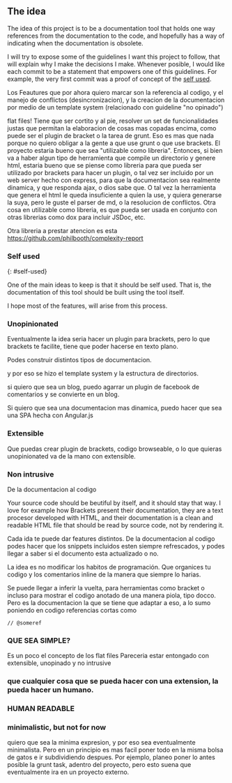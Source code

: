 ## The idea

The idea of this project is to be a documentation tool that holds one way references from the documentation to the code, and hopefully has a way of indicating when the documentation is obsolete.

I will try to expose some of the guidelines I want this project to follow, that will explain why I make the decisions I make. Whenever posible, I would like each commit to be a statement that empowers one of this guidelines. For example, the very first commit was a proof of
concept of the [self used](#self-used).


Los Feautures que por ahora quiero marcar son la referencia al codigo, y el manejo de conflictos (desincronizacion), y la creacion de la documentacion por medio de un template system (relacionado con guideline "no opinado")



flat files!
Tiene que ser cortito y al pie, resolver un set de funcionalidades justas que permitan la elaboracion de cosas mas copadas encima, como puede ser el plugin de bracket o la tarea de grunt. Eso es mas que nada porque no quiero obligar a la gente a que use grunt o que use brackets.
El proyecto estaria bueno que sea "utilizable como libreria". Entonces, si bien va a haber algun tipo de herramienta que compile un directorio y genere html, estaria bueno que se piense como libreria para que pueda ser utilizado por brackets para hacer un plugin, o tal vez ser incluido por un web server hecho con express, para que la documentacion sea realmente dinamica, y que responda ajax, o dios sabe que.  O tal vez la herramienta que genera el html le queda insuficiente a quien la use, y quiera generarse la suya, pero le guste el parser de md, o la resolucion de conflictos. Otra cosa en utilizable como libreria, es que pueda ser usada en conjunto con otras librerias como dox para incluir JSDoc, etc.

Otra libreria a prestar atencion es esta https://github.com/philbooth/complexity-report


### Self used
{: #self-used}

One of the main ideas to keep is that it should be self used. That is, the documentation of this tool should be built using the tool itself.

I hope most of the features, will arise from this process.

### Unopinionated
Eventualmente la idea seria hacer un plugin para brackets, pero lo que brackets te facilite, tiene que poder hacerse en texto plano.

Podes construir distintos tipos de documentacion.

y por eso se hizo el template system y la estructura de directorios.

si quiero que sea un blog, puedo agarrar un plugin de facebook de comentarios y se convierte en un blog.

Si quiero que sea una documentacion mas dinamica, puedo hacer que sea una SPA hecha con Angular.js

### Extensible
Que puedas crear plugin de brackets, codigo browseable, o lo que quieras
unopinionated va de la mano con extensible.

### Non intrusive


De la documentacion al codigo

Your source code should be beutiful by itself, and it should stay that way. I love for example how Brackets present their documentation, they
are a text procesor developed with HTML, and their documentation is a clean and readable HTML file that should be read by source code, not by rendering it.

Cada ida te puede dar features distintos. De la documentacion al codigo podes hacer que los snippets incluidos esten siempre refrescados, y podes llegar a saber si el documento esta actualizado o no.

La idea es no modificar los habitos de programación. Que organices tu codigo y los comentarios inline de la manera que siempre lo harias.


Se puede llegar a inferir la vuelta, para herramientas como bracket o incluso para mostrar el codigo anotado de una manera piola, tipo docco. Pero es la documentacion la que se tiene que adaptar a eso, a lo sumo poniendo en codigo referencias cortas como

    // @someref


### QUE SEA SIMPLE?
Es un poco el concepto de los flat files
Pareceria estar entongado con extensible, unopinado y no intrusive

### que cualquier cosa que se pueda hacer con una extension, la pueda hacer un humano.
### HUMAN READABLE

### minimalistic, but not for now
quiero que sea la minima expresion, y por eso sea eventualmente minimalista. Pero en un principio es mas facil poner todo en la misma bolsa de gatos e ir subdividiendo despues. Por ejemplo, planeo poner lo antes posible la grunt task, adentro del proyecto, pero esto suena que eventualmente ira en un proyecto externo.
